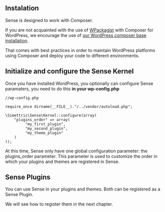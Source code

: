 ## Instalation

Sense is designed to work with Composer. 

If you are not acquainted with the use of [WPackagist](https://wpackagist.org/) with Composer for WordPress, we encourage the use of [our WordPress composer base installation](https://github.com/Simettric/wordpress-composer-installation).

That comes with best practices in order to maintain WordPress platforms using Composer and deploy your code to different environments.

    
## Initialize and configure the Sense Kernel

Once you have installed WordPress, you optionally can configure Sense paramaters, you need to do this **in your wp-config.php**

    //wp-config.php
    
    require_once dirname(__FILE__)."/../vendor/autoload.php";  
     
    \Simettric\Sense\Kernel::configure(array(
        "plugins_order" => array(
             "my_first_plugin", 
             "my_second_plugin", 
             "my_theme_plugin"
        )
    ));

At this time, Sense only have one global configuration parameter: the plugins_order parameter.
This parameter is used to customize the order in which your plugins and themes are registered in Sense.


## Sense Plugins

You can use Sense in your plugins and themes. Both can be registered as a Sense Plugin.

We will see how to register them in the next chapter.
